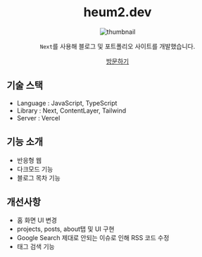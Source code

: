 <div align="center">
  <h1>heum2.dev</h1>
  <img alt="thumbnail" src="https://www.heum2.dev/favicon.ico" />
  <p><code>Next</code>를 사용해 블로그 및 포트폴리오 사이트를 개발했습니다.</p>
  <a href="https://heum2.dev" target="_blank">방문하기</a>
</div>

## 기술 스택
- Language : JavaScript, TypeScript
- Library : Next, ContentLayer, Tailwind
- Server : Vercel

## 기능 소개
- 반응형 웹
- 다크모드 기능
- 블로그 목차 기능

## 개선사항
- 홈 화면 UI 변경
- projects, posts, about탭 및 UI 구현
- Google Search 제대로 안되는 이슈로 인해 RSS 코드 수정
- 태그 검색 기능
